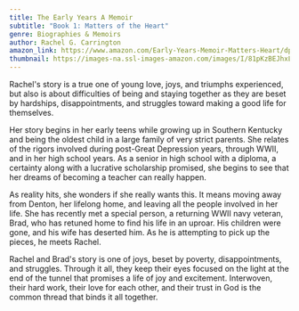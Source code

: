 ```yaml
---
title: The Early Years A Memoir
subtitle: "Book 1: Matters of the Heart"
genre: Biographies & Memoirs
author: Rachel G. Carrington
amazon_link: https://www.amazon.com/Early-Years-Memoir-Matters-Heart/dp/1648952143/ref=tmm_pap_swatch_0?_encoding=UTF8&qid=1643549860&sr=8-1
thumbnail: https://images-na.ssl-images-amazon.com/images/I/81pKzBEJhxL.jpg
---
```

Rachel's story is a true one of young love, joys, and triumphs experienced, but also is about difficulties of being and staying together as they are beset by hardships, disappointments, and struggles toward making a good life for themselves.

Her story begins in her early teens while growing up in Southern Kentucky and being the oldest child in a large family of very strict parents. She relates of the rigors involved during post-Great Depression years, through WWII, and in her high school years. As a senior in high school with a diploma, a certainty along with a lucrative scholarship promised, she begins to see that her dreams of becoming a teacher can really happen.

As reality hits, she wonders if she really wants this. It means moving away from Denton, her lifelong home, and leaving all the people involved in her life. She has recently met a special person, a returning WWII navy veteran, Brad, who has retuned home to find his life in an uproar. His children were gone, and his wife has deserted him. As he is attempting to pick up the pieces, he meets Rachel.

Rachel and Brad's story is one of joys, beset by poverty, disappointments, and struggles. Through it all, they keep their eyes focused on the light at the end of the tunnel that promises a life of joy and excitement. Interwoven, their hard work, their love for each other, and their trust in God is the common thread that binds it all together.